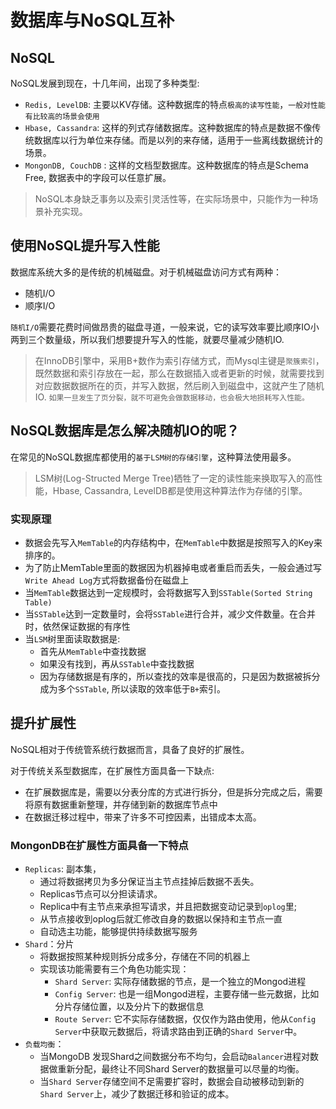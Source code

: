 # 数据库与NoSQL互补

## NoSQL

NoSQL发展到现在，十几年间，出现了多种类型:

- `Redis, LevelDB`: 主要以KV存储。这种数据库的特点`极高的读写性能`，`一般对性能有比较高的场景会使用`
- `Hbase, Cassandra`: 这样的列式存储数据库。这种数据库的特点是数据不像传统数据库以行为单位来存储。而是以列的来存储，适用于一些离线数据统计的场景。
- `MongonDB, CouchDB` : 这样的文档型数据库。这种数据库的特点是Schema Free, 数据表中的字段可以任意扩展。 

> NoSQL本身缺乏事务以及索引灵活性等，在实际场景中，只能作为一种场景补充实现。

## 使用NoSQL提升写入性能

数据库系统大多的是传统的机械磁盘。对于机械磁盘访问方式有两种：

- 随机I/O
- 顺序I/O

`随机I/O`需要花费时间做昂贵的磁盘寻道，一般来说，它的读写效率要比顺序IO小两到三个数量级，所以我们想要提升写入的性能，就要尽量减少随机IO.

> 在InnoDB引擎中，采用B+数作为索引存储方式，而Mysql主键是`聚簇索引`，既然数据和索引存放在一起，那么在数据插入或者更新的时候，就需要找到对应数据数据所在的页，并写入数据，然后刷入到磁盘中，这就产生了随机IO. `如果一旦发生了页分裂，就不可避免会做数据移动，也会极大地损耗写入性能。`

## NoSQL数据库是怎么解决随机IO的呢？

在常见的NoSQL数据库都使用的`基于LSM树的存储引擎`，这种算法使用最多。

> LSM树(Log-Structed Merge Tree)牺牲了一定的读性能来换取写入的高性能，Hbase, Cassandra, LevelDB都是使用这种算法作为存储的引擎。

### 实现原理

- 数据会先写入`MemTable`的内存结构中，在`MemTable`中数据是按照写入的Key来排序的。
- 为了防止MemTable里面的数据因为机器掉电或者重启而丢失，一般会通过写`Write Ahead Log`方式将数据备份在磁盘上
- 当`MemTable`数据达到一定规模时，会将数据写入到`SSTable(Sorted String Table)`
- 当`SSTable`达到一定数量时，会将`SSTable`进行合并，减少文件数量。在合并时，依然保证数据的有序性
- 当`LSM`树里面读取数据是:
  - 首先从`MemTable`中查找数据
  - 如果没有找到，再从`SSTable`中查找数据
  - 因为存储数据是有序的，所以查找的效率是很高的，只是因为数据被拆分成为多个`SSTable`, 所以读取的效率低于`B+`索引。

## 提升扩展性

NoSQL相对于传统管系统行数据而言，具备了良好的扩展性。

对于传统关系型数据库，在扩展性方面具备一下缺点:

- 在扩展数据库是，需要以分表分库的方式进行拆分，但是拆分完成之后，需要将原有数据重新整理，并存储到新的数据库节点中
- 在数据迁移过程中，带来了许多不可控因素，出错成本太高。



### MongonDB在扩展性方面具备一下特点

- `Replicas`: 副本集，
  - 通过将数据拷贝为多分保证当主节点挂掉后数据不丢失。
  - Replicas节点可以分担读请求。
  - Replica中有主节点来承担写请求，并且把数据变动记录到`oplog`里;
  - 从节点接收到oplog后就汇修改自身的数据以保持和主节点一直
  - 自动选主功能，能够提供持续数据写服务
- `Shard`：分片
  - 将数据按照某种规则拆分成多分，存储在不同的机器上
  - 实现该功能需要有三个角色功能实现：
    - `Shard Server`: 实际存储数据的节点，是一个独立的Mongod进程
    - `Config Server`: 也是一组Mongod进程，主要存储一些元数据，比如分片存储位置，以及分片下的数据信息
    - `Route Server`: 它不实际存储数据，仅仅作为路由使用，他从`Config Server`中获取元数据后，将请求路由到正确的`Shard Server`中。
- `负载均衡`：
  - 当MongoDB 发现Shard之间数据分布不均匀，会启动`Balancer`进程对数据做重新分配，最终让不同Shard Server的数据量可以尽量的均衡。
  - 当`Shard Server`存储空间不足需要扩容时，数据会自动被移动到新的`Shard Server`上，减少了数据迁移和验证的成本。